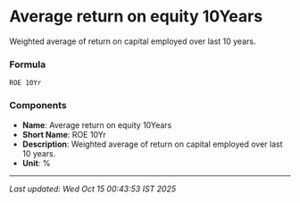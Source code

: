 # Average return on equity 10Years
Weighted average of return on capital employed over last 10 years.

### Formula
```text
ROE 10Yr
```


### Components
- **Name**: Average return on equity 10Years
- **Short Name**: ROE 10Yr
- **Description**: Weighted average of return on capital employed over last 10 years.
- **Unit**: %

---
*Last updated: Wed Oct 15 00:43:53 IST 2025*
